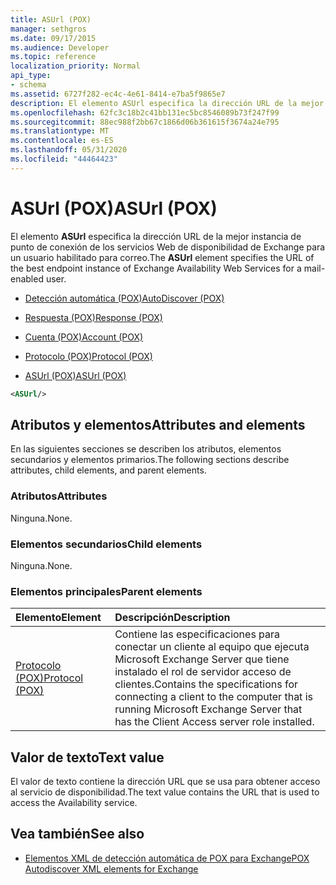 ```yaml
---
title: ASUrl (POX)
manager: sethgros
ms.date: 09/17/2015
ms.audience: Developer
ms.topic: reference
localization_priority: Normal
api_type:
- schema
ms.assetid: 6727f282-ec4c-4e61-8414-e7ba5f9865e7
description: El elemento ASUrl especifica la dirección URL de la mejor instancia de punto de conexión de los servicios Web de disponibilidad de Exchange para un usuario habilitado para correo.
ms.openlocfilehash: 62fc3c18b2c41bb131ec5bc8546089b73f247f99
ms.sourcegitcommit: 88ec988f2bb67c1866d06b361615f3674a24e795
ms.translationtype: MT
ms.contentlocale: es-ES
ms.lasthandoff: 05/31/2020
ms.locfileid: "44464423"
---
```

# <a name="asurl-pox"></a><span data-ttu-id="57ae0-103">ASUrl (POX)</span><span class="sxs-lookup"><span data-stu-id="57ae0-103">ASUrl (POX)</span></span>

<span data-ttu-id="57ae0-104">El elemento **ASUrl** especifica la dirección URL de la mejor instancia de punto de conexión de los servicios Web de disponibilidad de Exchange para un usuario habilitado para correo.</span><span class="sxs-lookup"><span data-stu-id="57ae0-104">The **ASUrl** element specifies the URL of the best endpoint instance of Exchange Availability Web Services for a mail-enabled user.</span></span> 
  
- [<span data-ttu-id="57ae0-105">Detección automática (POX)</span><span class="sxs-lookup"><span data-stu-id="57ae0-105">AutoDiscover (POX)</span></span>](autodiscover-pox.md)
  
- [<span data-ttu-id="57ae0-106">Respuesta (POX)</span><span class="sxs-lookup"><span data-stu-id="57ae0-106">Response (POX)</span></span>](response-pox.md)
  
- [<span data-ttu-id="57ae0-107">Cuenta (POX)</span><span class="sxs-lookup"><span data-stu-id="57ae0-107">Account (POX)</span></span>](account-pox.md)
  
- [<span data-ttu-id="57ae0-108">Protocolo (POX)</span><span class="sxs-lookup"><span data-stu-id="57ae0-108">Protocol (POX)</span></span>](protocol-pox.md)
  
- [<span data-ttu-id="57ae0-109">ASUrl (POX)</span><span class="sxs-lookup"><span data-stu-id="57ae0-109">ASUrl (POX)</span></span>](asurl-pox.md)
  
```xml
<ASUrl/>
```

## <a name="attributes-and-elements"></a><span data-ttu-id="57ae0-110">Atributos y elementos</span><span class="sxs-lookup"><span data-stu-id="57ae0-110">Attributes and elements</span></span>

<span data-ttu-id="57ae0-111">En las siguientes secciones se describen los atributos, elementos secundarios y elementos primarios.</span><span class="sxs-lookup"><span data-stu-id="57ae0-111">The following sections describe attributes, child elements, and parent elements.</span></span>
  
### <a name="attributes"></a><span data-ttu-id="57ae0-112">Atributos</span><span class="sxs-lookup"><span data-stu-id="57ae0-112">Attributes</span></span>

<span data-ttu-id="57ae0-113">Ninguna.</span><span class="sxs-lookup"><span data-stu-id="57ae0-113">None.</span></span>
  
### <a name="child-elements"></a><span data-ttu-id="57ae0-114">Elementos secundarios</span><span class="sxs-lookup"><span data-stu-id="57ae0-114">Child elements</span></span>

<span data-ttu-id="57ae0-115">Ninguna.</span><span class="sxs-lookup"><span data-stu-id="57ae0-115">None.</span></span>
  
### <a name="parent-elements"></a><span data-ttu-id="57ae0-116">Elementos principales</span><span class="sxs-lookup"><span data-stu-id="57ae0-116">Parent elements</span></span>

|<span data-ttu-id="57ae0-117">**Elemento**</span><span class="sxs-lookup"><span data-stu-id="57ae0-117">**Element**</span></span>|<span data-ttu-id="57ae0-118">**Descripción**</span><span class="sxs-lookup"><span data-stu-id="57ae0-118">**Description**</span></span>|
|:-----|:-----|
|[<span data-ttu-id="57ae0-119">Protocolo (POX)</span><span class="sxs-lookup"><span data-stu-id="57ae0-119">Protocol (POX)</span></span>](protocol-pox.md) <br/> |<span data-ttu-id="57ae0-120">Contiene las especificaciones para conectar un cliente al equipo que ejecuta Microsoft Exchange Server que tiene instalado el rol de servidor acceso de clientes.</span><span class="sxs-lookup"><span data-stu-id="57ae0-120">Contains the specifications for connecting a client to the computer that is running Microsoft Exchange Server that has the Client Access server role installed.</span></span>  <br/> |
   
## <a name="text-value"></a><span data-ttu-id="57ae0-121">Valor de texto</span><span class="sxs-lookup"><span data-stu-id="57ae0-121">Text value</span></span>

<span data-ttu-id="57ae0-122">El valor de texto contiene la dirección URL que se usa para obtener acceso al servicio de disponibilidad.</span><span class="sxs-lookup"><span data-stu-id="57ae0-122">The text value contains the URL that is used to access the Availability service.</span></span>
  
## <a name="see-also"></a><span data-ttu-id="57ae0-123">Vea también</span><span class="sxs-lookup"><span data-stu-id="57ae0-123">See also</span></span>

- [<span data-ttu-id="57ae0-124">Elementos XML de detección automática de POX para Exchange</span><span class="sxs-lookup"><span data-stu-id="57ae0-124">POX Autodiscover XML elements for Exchange</span></span>](pox-autodiscover-xml-elements-for-exchange.md)

